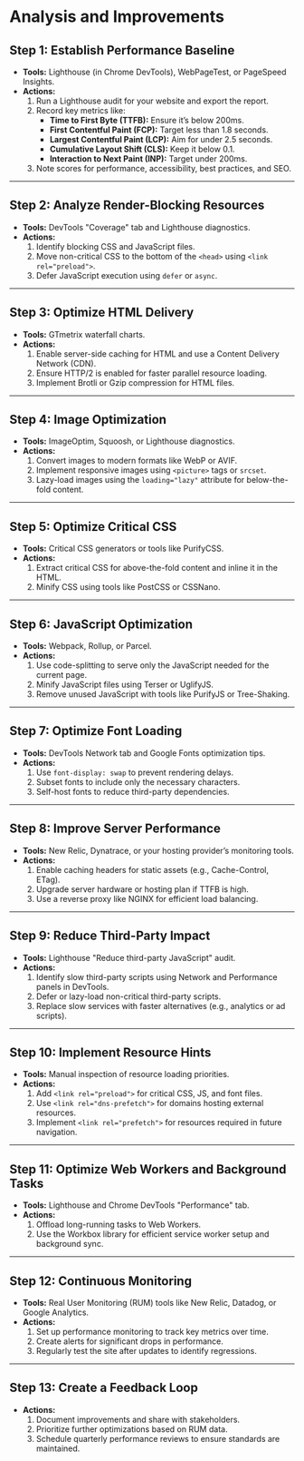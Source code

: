 # Analysis and Improvements

## Step 1: Establish Performance Baseline
- **Tools:** Lighthouse (in Chrome DevTools), WebPageTest, or PageSpeed Insights.
- **Actions:**
    1. Run a Lighthouse audit for your website and export the report.
    2. Record key metrics like:
        - **Time to First Byte (TTFB):** Ensure it’s below 200ms.
        - **First Contentful Paint (FCP):** Target less than 1.8 seconds.
        - **Largest Contentful Paint (LCP):** Aim for under 2.5 seconds.
        - **Cumulative Layout Shift (CLS):** Keep it below 0.1.
        - **Interaction to Next Paint (INP):** Target under 200ms.
    3. Note scores for performance, accessibility, best practices, and SEO.

---

## Step 2: Analyze Render-Blocking Resources
- **Tools:** DevTools "Coverage" tab and Lighthouse diagnostics.
- **Actions:**
    1. Identify blocking CSS and JavaScript files.
    2. Move non-critical CSS to the bottom of the `<head>` using `<link rel="preload">`.
    3. Defer JavaScript execution using `defer` or `async`.

---

## Step 3: Optimize HTML Delivery
- **Tools:** GTmetrix waterfall charts.
- **Actions:**
    1. Enable server-side caching for HTML and use a Content Delivery Network (CDN).
    2. Ensure HTTP/2 is enabled for faster parallel resource loading.
    3. Implement Brotli or Gzip compression for HTML files.

---

## Step 4: Image Optimization
- **Tools:** ImageOptim, Squoosh, or Lighthouse diagnostics.
- **Actions:**
    1. Convert images to modern formats like WebP or AVIF.
    2. Implement responsive images using `<picture>` tags or `srcset`.
    3. Lazy-load images using the `loading="lazy"` attribute for below-the-fold content.

---

## Step 5: Optimize Critical CSS
- **Tools:** Critical CSS generators or tools like PurifyCSS.
- **Actions:**
    1. Extract critical CSS for above-the-fold content and inline it in the HTML.
    2. Minify CSS using tools like PostCSS or CSSNano.

---

## Step 6: JavaScript Optimization
- **Tools:** Webpack, Rollup, or Parcel.
- **Actions:**
    1. Use code-splitting to serve only the JavaScript needed for the current page.
    2. Minify JavaScript files using Terser or UglifyJS.
    3. Remove unused JavaScript with tools like PurifyJS or Tree-Shaking.

---

## Step 7: Optimize Font Loading
- **Tools:** DevTools Network tab and Google Fonts optimization tips.
- **Actions:**
    1. Use `font-display: swap` to prevent rendering delays.
    2. Subset fonts to include only the necessary characters.
    3. Self-host fonts to reduce third-party dependencies.

---

## Step 8: Improve Server Performance
- **Tools:** New Relic, Dynatrace, or your hosting provider’s monitoring tools.
- **Actions:**
    1. Enable caching headers for static assets (e.g., Cache-Control, ETag).
    2. Upgrade server hardware or hosting plan if TTFB is high.
    3. Use a reverse proxy like NGINX for efficient load balancing.

---

## Step 9: Reduce Third-Party Impact
- **Tools:** Lighthouse "Reduce third-party JavaScript" audit.
- **Actions:**
    1. Identify slow third-party scripts using Network and Performance panels in DevTools.
    2. Defer or lazy-load non-critical third-party scripts.
    3. Replace slow services with faster alternatives (e.g., analytics or ad scripts).

---

## Step 10: Implement Resource Hints
- **Tools:** Manual inspection of resource loading priorities.
- **Actions:**
    1. Add `<link rel="preload">` for critical CSS, JS, and font files.
    2. Use `<link rel="dns-prefetch">` for domains hosting external resources.
    3. Implement `<link rel="prefetch">` for resources required in future navigation.

---

## Step 11: Optimize Web Workers and Background Tasks
- **Tools:** Lighthouse and Chrome DevTools "Performance" tab.
- **Actions:**
    1. Offload long-running tasks to Web Workers.
    2. Use the Workbox library for efficient service worker setup and background sync.

---

## Step 12: Continuous Monitoring
- **Tools:** Real User Monitoring (RUM) tools like New Relic, Datadog, or Google Analytics.
- **Actions:**
    1. Set up performance monitoring to track key metrics over time.
    2. Create alerts for significant drops in performance.
    3. Regularly test the site after updates to identify regressions.

---

## Step 13: Create a Feedback Loop
- **Actions:**
    1. Document improvements and share with stakeholders.
    2. Prioritize further optimizations based on RUM data.
    3. Schedule quarterly performance reviews to ensure standards are maintained.
